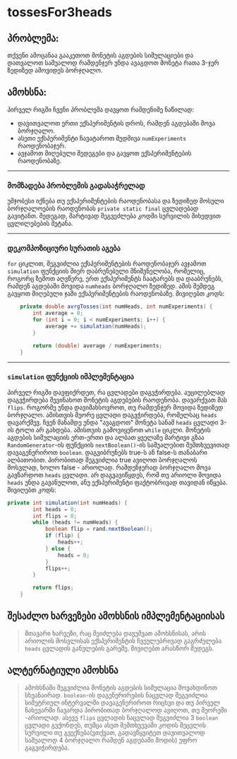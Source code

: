 # tossesFor3heads

## პრობლემა:
თქვენი ამოცანაა გააკეთოთ მონეტის აგდების სიმულაციები და დათვალოთ საშუალოდ
რამდენჯერ უნდა ავაგდოთ მონეტა რათა 3-ჯერ ზედიზედ ამოვიდეს ბორჯღალო.

## ამოხსნა:
პირველ რიგში ჩვენი პრობლემა დავყოთ რამდენიმე ნაწილად:
* დავითვალოთ ერთი ექსპერიმენტის დროს, რამდენ აგდებაში მოვა ბორჯღალო.
* ასეთი ექსპერიმენტი ჩავატაროთ მუდმივა `numExperiments` რაოდენობაჯერ. 
* ავჯამოთ მიღებული შედეგები და გავყოთ ექსპერიმენტების რაოდენობაზე.

---

### მომზადება პრობლემის გადასაჭრელად
უმჯობესი იქნება თუ ექსპერიმენტების რაოდენობასა და ზედიზედ მოსული ბორჯღალოების რაოდენობას `private static final`
ცვლადებად გავიტანთ. შედეგად, მარტივად შეგვეძლება კოდში სურვილის მიხედვით ცვლილებების შეტანა.

---

### დეკომპოზიციური სურათის აგება
`for` ციკლით, შეგვიძლია ექსპერიმენტების რაოდენობაჯერ ავჯამოთ `simulation` ფუნქციის მიერ დაბრუნებული მნიშვნელობა, რომელიც, როგორც ზემოთ აღვწერე, ერთ ექსპერიმენტს ჩაატარებს და დააბრუნებს, რამდენ აგდებაში მოვიდა `numheads` ბორჯღალო ზედიზედ. ამის შემდეგ გავყოთ მიღებული ჯამი ექსპერიმენტების რაოდენობაზე. მივიღებთ კოდს:

```java
	private double avrgTosses(int numHeads, int numExperiments) {
		int average = 0;
		for (int i = 0; i < numExperiments; i++) {
			average += simulation(numHeads);
		}

		return (double) average / numExperiments;
	}
```

---

### `simulation` ფუნქციის იმპლემენტაცია
პირველ რიგში დავფიქრდეთ, რა ცვლადები დაგვჭირდება. აუცილებლად დაგვჭირდება შევინახოთ მონეტის აგდებების რაოდენობა. დავარქვათ მას `flips`. როგორმე უნდა დავიმახსოვროთ, თუ რამდენჯერ მოვიდა ზედიზედ ბორჯღალო. ამისთვის მეორე ცვლადი დაგვჭირდება, რომელსაც `heads` დავარქმევ. ჩვენ მანამდე უნდა "ავაგდოთ" მონეტა სანამ `heads` ცვლადი 3-ის ტოლი არ გახდება. ამისთვის გამოვიყენოთ `while` ციკლი. მონეტის აგდების სიმულაციის ერთ-ერთი და ალბათ ყველაზე მარტივი გზაა `RandomGenerator`-ის ფუნქციის `nextBoolean()`-ის საშუალებით შემთხვევითად დავაგენერიროთ `boolean`. დაგვიბრუნებს true-ს ან false-ს თანაბარი ალბათობით. პირობითად შეგვიძლია true ავიღოთ ბორჯღალოს მოსვლად, ხოლო false - არიოლად. 
რამდენჯერად ბორჯღალო მოვა გავზარდოთ `heads` ცვლადი. არ დაგვავიწყდეს, რომ თუ არიოლი მოვიდა `heads` უნდა გავანულოთ, ანუ ექსპერიმენტი ფაქტობრივად თავიდან იწყება. მივიღებთ კოდს: 

```java
private int simulation(int numHeads) {
		int heads = 0; 
		int flips = 0;
		while (heads != numHeads) {
			boolean flip = rand.nextBoolean();
			if (flip) {
				heads++;
			} else {
				heads = 0;
			}
			flips++;
		}

		return flips;
	}
```

## შესაძლო ხარვეზები ამოხსნის იმპლემენტაციისას
> მთავარი ხარვეზი, რაც შეიძლება დავუშვათ ამოხსნისას, არის არიოლის მოსვლისას ექსპერიმენტის ჩვეულებრივად გაგრძელება `heads` ცვლადის განულების გარეშე. მივიღებთ არასწორ შედეგს.


## ალტერნატიული ამოხსნა
> ამოხსნაში შეგვიძლია მონეტის აგდების სიმულაცია მოვახდინოთ სხვანაირად. `boolean`-ის დაგენერირების ნაცვლად შეგვიძლია
სიმეტრიულ ინტერვალში დავაგენერიროთ რიცხვი და თუ პირველ ნახევარში ჩავარდა პირობითად ბორჯღალოდ ავიღოთ, თუ მეორეში -არიოლად. ასევე `flips` ცვლადის ნაცვლად შეგვიძლია 3 `boolean` ცვლადი გვქონდეს, თუმცა ასეთ შემთხვევაში კოდის შეცვლის სურვილი თუ გვექნება(ვთქვათ, გადავწყვიტეთ დავითვალოდ საშუალოდ 4 ბორჯღალო რამდენ აგდებაში მოდის) უფრო გაგვიჭირდება. 
